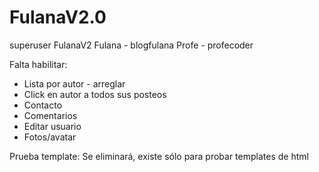 # FulanaV2.0
superuser FulanaV2
Fulana - blogfulana
Profe - profecoder

Falta habilitar:
- Lista por autor - arreglar
- Click en autor a todos sus posteos
- Contacto
- Comentarios
- Editar usuario
- Fotos/avatar

Prueba template: Se eliminará, existe sólo para probar templates de html

